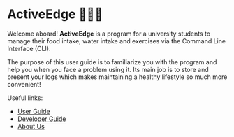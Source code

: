 # ActiveEdge 🥦🏃‍♂

Welcome aboard!
**ActiveEdge** is a program for a university students to manage their food intake, water intake and exercises via the Command Line Interface (CLI).

The purpose of this user guide is to familiarize you with the program and help you when you face a problem using it.
Its main job is to store and present your logs which makes maintaining a healthy lifestyle so much more convenient!

Useful links:
* [User Guide](/docs/UserGuide.md)
* [Developer Guide](/docs/DeveloperGuide.md)
* [About Us](/docs.AboutUs.md)